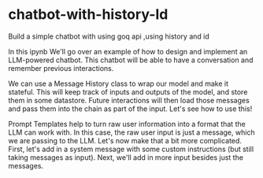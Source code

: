 # chatbot-with-history-Id
Build  a simple   chatbot with using goq api ,using history and id

In this ipynb We'll go over an example of how to design and implement an LLM-powered chatbot. This chatbot will be able to have a conversation and remember previous interactions.

We can use a Message History class to wrap our model and make it stateful. This will keep track of inputs and outputs of the model, and store them in some datastore. Future interactions will then load those messages and pass them into the chain as part of the input. Let's see how to use this!

Prompt Templates help to turn raw user information into a format that the LLM can work with. In this case, the raw user input is just a message, which we are passing to the LLM. Let's now make that a bit more complicated. First, let's add in a system message with some custom instructions (but still taking messages as input). Next, we'll add in more input besides just the messages.
